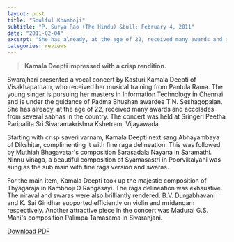 ```yaml
---
layout: post
title: "Soulful Khamboji"
subtitle: "P. Surya Rao (The Hindu) &bull; February 4, 2011"
date: "2011-02-04"
excerpt: "She has already, at the age of 22, received many awards and accolades from several sabhas in the country...The raga delineation was exhaustive. The niraval and swaras were also brilliantly rendered."
categories: reviews
---
```


> **Kamala Deepti impressed with a crisp rendition.**

Swarajhari presented a vocal concert by Kasturi Kamala Deepti of Visakhapatnam, who received her musical training from Pantula Rama. The young singer is pursuing her masters in Information Technology in Chennai and is under the guidance of Padma Bhushan awardee T.N. Seshagopalan. She has already, at the age of 22, received many awards and accolades from several sabhas in the country. The concert was held at Sringeri Peetha Paripalita Sri Sivaramakrishna Kshetram, Vijayawada.

Starting with crisp saveri varnam, Kamala Deepti next sang Abhayambaya of Dikshitar, complimenting it with fine raga delineation. This was followed by Muthiah Bhagavatar's composition Sarasadala Nayana in Saramathi. Ninnu vinaga, a beautiful composition of Syamasastri in Poorvikalyani was sung as the sub main with fine raga version and swaras.

For the main item, Kamala Deepti took up the majestic composition of Thyagaraja in Kambhoji O Rangasayi. The raga delineation was
exhaustive. The niraval and swaras were also brilliantly rendered. B.V. Durgabhavani and K. Sai Giridhar supported efficiently on violin and mridangam respectively. Another attractive piece in the concert was Madurai G.S. Mani's composition Palimpa Tamasama in Sivaranjani.

[Download PDF]()
